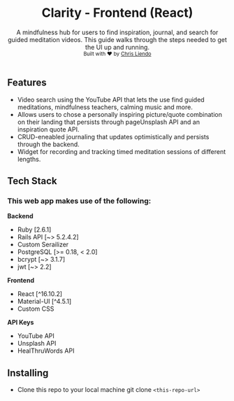 <h1 align="center">Clarity - Frontend (React)</h1>

<div align="center">
A mindfulness hub for users to find inspiration, journal, and search for guided meditation videos. This guide walks through the steps needed to get the UI up and running.
</div>

<div align="center">
  <sub>Built with ❤️ by 
  <a href="https://github.com/cjl248">Chris Liendo</a>
  </sub>
</div>

<br />

## Features
- Video search using the YouTube API that lets the use find guided meditations, mindfulness teachers, calming music and more.
- Allows users to chose a personally inspiring picture/quote combination on their landing that persists through pageUnsplash API and an inspiration quote API.
- CRUD-eneabled journaling that updates optimistically and persists through the backend.
- Widget for recording and tracking timed meditation sessions of different lengths.

## Tech Stack
<h3>This web app makes use of the following: </h3>

**Backend**
- Ruby \[2.6.1\]
- Rails API \[~> 5.2.4.2\]
- Custom Serailizer
- PostgreSQL \[>= 0.18, < 2.0\]
- bcrypt \[~> 3.1.7\]
- jwt \[~> 2.2\]

**Frontend** 
- React \[^16.10.2\]
- Material-UI \[^4.5.1\]
- Custom CSS

**API Keys**
- YouTube API
- Unsplash API
- HealThruWords API

## Installing
- Clone this repo to your local machine git clone `<this-repo-url>`
